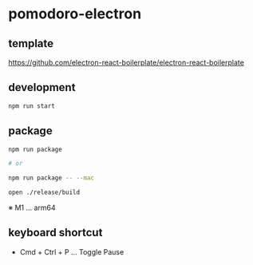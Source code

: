 # pomodoro-electron

## template

https://github.com/electron-react-boilerplate/electron-react-boilerplate

## development

```bash
npm run start
```

## package

```bash
npm run package

# or

npm run package -- --mac
```

```bash
open ./release/build
```

※ M1 ... arm64

## keyboard shortcut

- Cmd + Ctrl + P ... Toggle Pause
